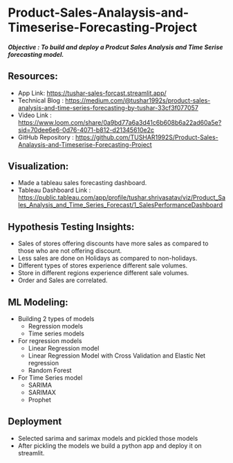 # Product-Sales-Analaysis-and-Timeserise-Forecasting-Project
##### Objective : To build and deploy a Prodcut Sales Analysis and Time Serise forecasting model.
## Resources: 
- App Link: https://tushar-sales-forcast.streamlit.app/ 
- Technical Blog : https://medium.com/@tushar1992s/product-sales-analysis-and-time-series-forecasting-by-tushar-33cf3f077057 
- Video Link : https://www.loom.com/share/0a9bd77a6a3d41c6b608b6a22ad60a5e?sid=70dee6e6-0d76-4071-b812-d21345610e2c 
- GitHub Repository : https://github.com/TUSHAR1992S/Product-Sales-Analaysis-and-Timeserise-Forecasting-Project
## Visualization: 
- Made a tableau sales forecasting dashboard.
- Tableau Dashboard Link : https://public.tableau.com/app/profile/tushar.shrivasatav/viz/Product_Sales_Analysis_and_Time_Series_Forecast/1_SalesPerformanceDashboard 

## Hypothesis Testing Insights:
- Sales of stores offering discounts have more sales as compared to those who are not offering discount.
- Less sales are done on Holidays as compared to non-holidays.
- Different types of stores experience different sale volumes.
- Store in different regions experience different sale volumes.
- Order and Sales are correlated.

## ML Modeling:
- Building 2 types of models
    - Regression models
    - Time series models
- For regression models
    - Linear Regression model
    - Linear Regression Model with Cross Validation and Elastic Net regression
    - Random Forest
- For Time Series model
    - SARIMA
    - SARIMAX
    - Prophet

 ## Deployment
 - Selected sarima and sarimax models and pickled those models
 - After pickling the models we build a python app and deploy it on streamlit.
